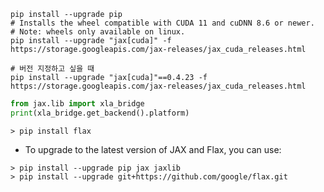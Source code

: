 

```
pip install --upgrade pip
# Installs the wheel compatible with CUDA 11 and cuDNN 8.6 or newer.
# Note: wheels only available on linux.
pip install --upgrade "jax[cuda]" -f https://storage.googleapis.com/jax-releases/jax_cuda_releases.html

# 버전 지정하고 싶을 때
pip install --upgrade "jax[cuda]"==0.4.23 -f https://storage.googleapis.com/jax-releases/jax_cuda_releases.html
```

```python
from jax.lib import xla_bridge
print(xla_bridge.get_backend().platform)
```

```
> pip install flax
```

- To upgrade to the latest version of JAX and Flax, you can use:

```
> pip install --upgrade pip jax jaxlib
> pip install --upgrade git+https://github.com/google/flax.git
```